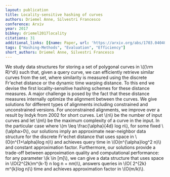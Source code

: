 ```yaml
---
layout: publication
title: Locality-sensitive hashing of curves
authors: Driemel Anne, Silvestri Francesco
conference: Arxiv
year: 2017
bibkey: driemel2017locality
citations: 31
additional_links: [{name: Paper, url: 'https://arxiv.org/abs/1703.04040'}]
tags: ["Hashing-Methods", "Evaluation", "Efficiency"]
short_authors: Driemel Anne, Silvestri Francesco
---
```

We study data structures for storing a set of polygonal curves in \\(\{\rm R\}^d\\)
such that, given a query curve, we can efficiently retrieve similar curves from
the set, where similarity is measured using the discrete Fr\'echet distance or
the dynamic time warping distance. To this end we devise the first
locality-sensitive hashing schemes for these distance measures. A major
challenge is posed by the fact that these distance measures internally optimize
the alignment between the curves. We give solutions for different types of
alignments including constrained and unconstrained versions. For unconstrained
alignments, we improve over a result by Indyk from 2002 for short curves. Let
\\(n\\) be the number of input curves and let \\(m\\) be the maximum complexity of a
curve in the input. In the particular case where \\(m \leq \frac\{\alpha\}\{4d\} log
n\\), for some fixed \\(\alpha>0\\), our solutions imply an approximate near-neighbor
data structure for the discrete Fr\'echet distance that uses space in
\\(O(n^\{1+\alpha\}log n)\\) and achieves query time in \\(O(n^\{\alpha\}log^2 n)\\) and
constant approximation factor. Furthermore, our solutions provide a trade-off
between approximation quality and computational performance: for any parameter
\\(k \in [m]\\), we can give a data structure that uses space in \\(O(2^\{2k\}m^\{k-1\} n
log n + nm)\\), answers queries in \\(O( 2^\{2k\} m^\{k\}log n)\\) time and achieves
approximation factor in \\(O(m/k)\\).